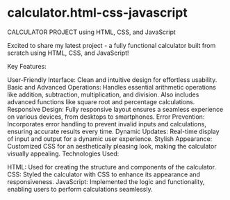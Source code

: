 # calculator.html-css-javascript


 CALCULATOR PROJECT using HTML, CSS, and JavaScript

Excited to share my latest project - a fully functional calculator built from scratch using HTML, CSS, and JavaScript! 

Key Features:

User-Friendly Interface: Clean and intuitive design for effortless usability.
Basic and Advanced Operations: Handles essential arithmetic operations like addition, subtraction, multiplication, and division. Also includes advanced functions like square root and percentage calculations.
Responsive Design: Fully responsive layout ensures a seamless experience on various devices, from desktops to smartphones.
Error Prevention: Incorporates error handling to prevent invalid inputs and calculations, ensuring accurate results every time.
Dynamic Updates: Real-time display of input and output for a dynamic user experience.
Stylish Appearance: Customized CSS for an aesthetically pleasing look, making the calculator visually appealing.
Technologies Used:

HTML: Used for creating the structure and components of the calculator.
CSS: Styled the calculator with CSS to enhance its appearance and responsiveness.
JavaScript: Implemented the logic and functionality, enabling users to perform calculations seamlessly.
